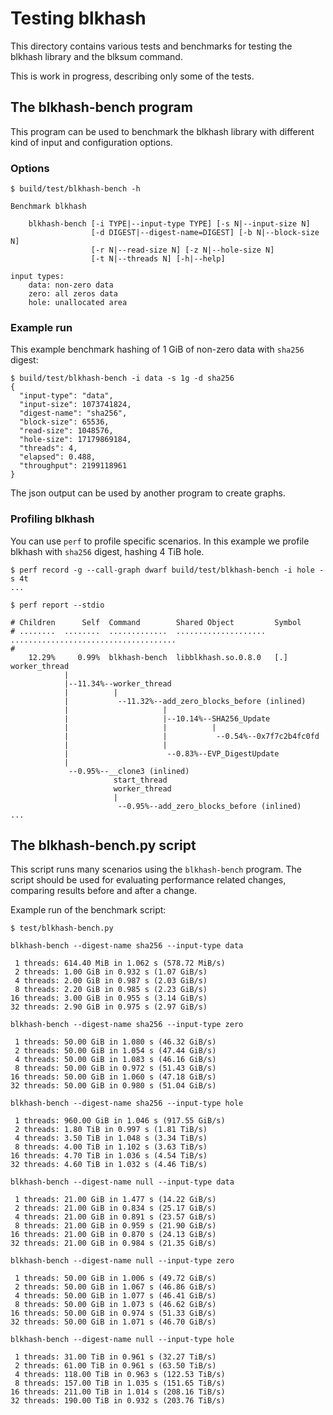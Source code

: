 <!--
SPDX-FileCopyrightText: Red Hat Inc
SPDX-License-Identifier: LGPL-2.1-or-later
-->

# Testing blkhash

This directory contains various tests and benchmarks for testing the
blkhash library and the blksum command.

This is work in progress, describing only some of the tests.

## The blkhash-bench program

This program can be used to benchmark the blkhash library with different
kind of input and configuration options.

### Options

    $ build/test/blkhash-bench -h

    Benchmark blkhash

        blkhash-bench [-i TYPE|--input-type TYPE] [-s N|--input-size N]
                      [-d DIGEST|--digest-name=DIGEST] [-b N|--block-size N]
                      [-r N|--read-size N] [-z N|--hole-size N]
                      [-t N|--threads N] [-h|--help]

    input types:
        data: non-zero data
        zero: all zeros data
        hole: unallocated area

### Example run

This example benchmark hashing of 1 GiB of non-zero data with `sha256`
digest:

    $ build/test/blkhash-bench -i data -s 1g -d sha256
    {
      "input-type": "data",
      "input-size": 1073741824,
      "digest-name": "sha256",
      "block-size": 65536,
      "read-size": 1048576,
      "hole-size": 17179869184,
      "threads": 4,
      "elapsed": 0.488,
      "throughput": 2199118961
    }

The json output can be used by another program to create graphs.

### Profiling blkhash

You can use `perf` to profile specific scenarios. In this example we
profile blkhash with `sha256` digest, hashing 4 TiB hole.

    $ perf record -g --call-graph dwarf build/test/blkhash-bench -i hole -s 4t
    ...

    $ perf report --stdio

    # Children      Self  Command        Shared Object         Symbol
    # ........  ........  .............  ....................  .....................................
    #
        12.29%     0.99%  blkhash-bench  libblkhash.so.0.8.0   [.] worker_thread
                |
                |--11.34%--worker_thread
                |          |
                |           --11.32%--add_zero_blocks_before (inlined)
                |                     |
                |                     |--10.14%--SHA256_Update
                |                     |          |
                |                     |           --0.54%--0x7f7c2b4fc0fd
                |                     |
                |                      --0.83%--EVP_DigestUpdate
                |
                 --0.95%--__clone3 (inlined)
                           start_thread
                           worker_thread
                           |
                            --0.95%--add_zero_blocks_before (inlined)
    ...

## The blkhash-bench.py script

This script runs many scenarios using the `blkhash-bench` program.
The script should be used for evaluating performance related changes,
comparing results before and after a change.

Example run of the benchmark script:

    $ test/blkhash-bench.py

    blkhash-bench --digest-name sha256 --input-type data

     1 threads: 614.40 MiB in 1.062 s (578.72 MiB/s)
     2 threads: 1.00 GiB in 0.932 s (1.07 GiB/s)
     4 threads: 2.00 GiB in 0.987 s (2.03 GiB/s)
     8 threads: 2.20 GiB in 0.985 s (2.23 GiB/s)
    16 threads: 3.00 GiB in 0.955 s (3.14 GiB/s)
    32 threads: 2.90 GiB in 0.975 s (2.97 GiB/s)

    blkhash-bench --digest-name sha256 --input-type zero

     1 threads: 50.00 GiB in 1.080 s (46.32 GiB/s)
     2 threads: 50.00 GiB in 1.054 s (47.44 GiB/s)
     4 threads: 50.00 GiB in 1.083 s (46.16 GiB/s)
     8 threads: 50.00 GiB in 0.972 s (51.43 GiB/s)
    16 threads: 50.00 GiB in 1.060 s (47.18 GiB/s)
    32 threads: 50.00 GiB in 0.980 s (51.04 GiB/s)

    blkhash-bench --digest-name sha256 --input-type hole

     1 threads: 960.00 GiB in 1.046 s (917.55 GiB/s)
     2 threads: 1.80 TiB in 0.997 s (1.81 TiB/s)
     4 threads: 3.50 TiB in 1.048 s (3.34 TiB/s)
     8 threads: 4.00 TiB in 1.102 s (3.63 TiB/s)
    16 threads: 4.70 TiB in 1.036 s (4.54 TiB/s)
    32 threads: 4.60 TiB in 1.032 s (4.46 TiB/s)

    blkhash-bench --digest-name null --input-type data

     1 threads: 21.00 GiB in 1.477 s (14.22 GiB/s)
     2 threads: 21.00 GiB in 0.834 s (25.17 GiB/s)
     4 threads: 21.00 GiB in 0.891 s (23.57 GiB/s)
     8 threads: 21.00 GiB in 0.959 s (21.90 GiB/s)
    16 threads: 21.00 GiB in 0.870 s (24.13 GiB/s)
    32 threads: 21.00 GiB in 0.984 s (21.35 GiB/s)

    blkhash-bench --digest-name null --input-type zero

     1 threads: 50.00 GiB in 1.006 s (49.72 GiB/s)
     2 threads: 50.00 GiB in 1.067 s (46.86 GiB/s)
     4 threads: 50.00 GiB in 1.077 s (46.41 GiB/s)
     8 threads: 50.00 GiB in 1.073 s (46.62 GiB/s)
    16 threads: 50.00 GiB in 0.974 s (51.33 GiB/s)
    32 threads: 50.00 GiB in 1.071 s (46.70 GiB/s)

    blkhash-bench --digest-name null --input-type hole

     1 threads: 31.00 TiB in 0.961 s (32.27 TiB/s)
     2 threads: 61.00 TiB in 0.961 s (63.50 TiB/s)
     4 threads: 118.00 TiB in 0.963 s (122.53 TiB/s)
     8 threads: 157.00 TiB in 1.035 s (151.65 TiB/s)
    16 threads: 211.00 TiB in 1.014 s (208.16 TiB/s)
    32 threads: 190.00 TiB in 0.932 s (203.76 TiB/s)
